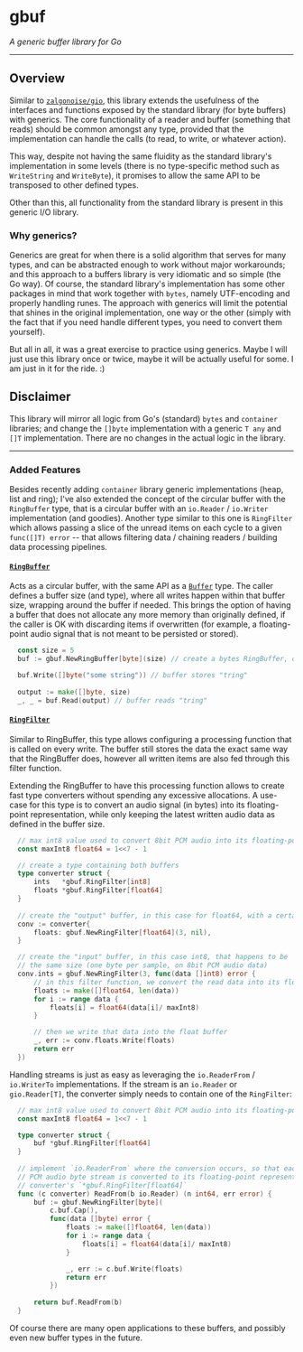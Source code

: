 # gbuf

*A generic buffer library for Go*

_________


## Overview

Similar to [`zalgonoise/gio`](https://github.com/zalgonoise/gio), this library extends the usefulness of the interfaces and functions exposed by the standard library (for byte buffers) with generics. The core functionality of a reader and buffer (something that reads) should be common amongst any type, provided that the implementation can handle the calls (to read, to write, or whatever action).

This way, despite not having the same fluidity as the standard library's implementation in some levels (there is no type-specific method such as `WriteString` and `WriteByte`), it promises to allow the same API to be transposed to other defined types.

Other than this, all functionality from the standard library is present in this generic I/O library.

### Why generics?

Generics are great for when there is a solid algorithm that serves for many types, and can be abstracted enough to work without major workarounds; and this approach to a buffers library is very idiomatic and so simple (the Go way). Of course, the standard library's implementation has some other packages in mind that work together with `bytes`, namely UTF-encoding and properly handling runes. The approach with generics will limit the potential that shines in the original implementation, one way or the other (simply with the fact that if you need handle different types, you need to convert them yourself).

But all in all, it was a great exercise to practice using generics. Maybe I will just use this library once or twice, maybe it will be actually useful for some. I am just in it for the ride. :)


## Disclaimer

This library will mirror all logic from Go's (standard) `bytes` and `container` libraries; and change the `[]byte` implementation with a generic `T any` and `[]T` implementation. There are no changes in the actual logic in the library.
________________

### Added Features

Besides recently adding `container` library generic implementations (heap, list and ring); I've also extended the concept of the circular buffer with the `RingBuffer` type, that is a circular buffer with an `io.Reader` / `io.Writer` implementation (and goodies). Another type similar to this one is `RingFilter` which allows passing a slice of the unread items on each cycle to a given `func([]T) error` -- that allows filtering data / chaining readers / building data processing pipelines.

#### [`RingBuffer`](./ringbuffer.go) 

Acts as a circular buffer, with the same API as a [`Buffer`](./buffer.go) type. The caller defines a buffer size (and type), where all writes happen within that buffer size, wrapping around the buffer if needed. This brings the option of having a buffer that does not allocate any more memory than originally defined, if the caller is OK with discarding items if overwritten (for example, a floating-point audio signal that is not meant to be persisted or stored).

```go
  const size = 5
  buf := gbuf.NewRingBuffer[byte](size) // create a bytes RingBuffer, of size 5

  buf.Write([]byte("some string")) // buffer stores "tring"
  
  output := make([]byte, size)
  _, _ = buf.Read(output) // buffer reads "tring"
```

#### [`RingFilter`](./ringfilter.go)

Similar to RingBuffer, this type allows configuring a processing function that is called on every write. The buffer still stores the data the exact same way that the RingBuffer does, however all written items are also fed through this filter function.

Extending the RingBuffer to have this processing function allows to create fast type converters without spending any excessive allocations. A use-case for this type is to convert an audio signal (in bytes) into its floating-point representation, while only keeping the latest written audio data as defined in the buffer size.

```go
  // max int8 value used to convert 8bit PCM audio into its floating-point representation
  const maxInt8 float64 = 1<<7 - 1

  // create a type containing both buffers
  type converter struct {
      ints   *gbuf.RingFilter[int8]
      floats *gbuf.RingFilter[float64]
  }
  
  // create the "output" buffer, in this case for float64, with a certain size
  conv := converter{
	  floats: gbuf.NewRingFilter[float64](3, nil),
  }

  // create the "input" buffer, in this case int8, that happens to be
  // the same size (one byte per sample, on 8bit PCM audio data) 
  conv.ints = gbuf.NewRingFilter(3, func(data []int8) error {
	  // in this filter function, we convert the read data into its floating-point representation	  
	  floats := make([]float64, len(data))
	  for i := range data {
	      floats[i] = float64(data[i]/ maxInt8)	  
      }

	  // then we write that data into the float buffer
	  _, err := conv.floats.Write(floats)
	  return err
  })
```

Handling streams is just as easy as leveraging the `io.ReaderFrom` / `io.WriterTo` implementations. If the stream is an `io.Reader` or `gio.Reader[T]`, the converter simply needs to contain one of the `RingFilter`:

```go
  // max int8 value used to convert 8bit PCM audio into its floating-point representation
  const maxInt8 float64 = 1<<7 - 1

  type converter struct {
	  buf *gbuf.RingFilter[float64]
  }
  
  // implement `io.ReaderFrom` where the conversion occurs, so that each write from the
  // PCM audio byte stream is converted to its floating-point representation, written to the 
  // converter's `*gbuf.RingFilter[float64]`
  func (c converter) ReadFrom(b io.Reader) (n int64, err error) {
	  buf := gbuf.NewRingFilter[byte](
		  c.buf.Cap(),
		  func(data []byte) error {
			  floats := make([]float64, len(data))
			  for i := range data {
				  floats[i] = float64(data[i]/ maxInt8)
			  }

			  _, err := c.buf.Write(floats)
			  return err
		  })
	  
	  return buf.ReadFrom(b)
  }
```

Of course there are many open applications to these buffers, and possibly even new buffer types in the future.